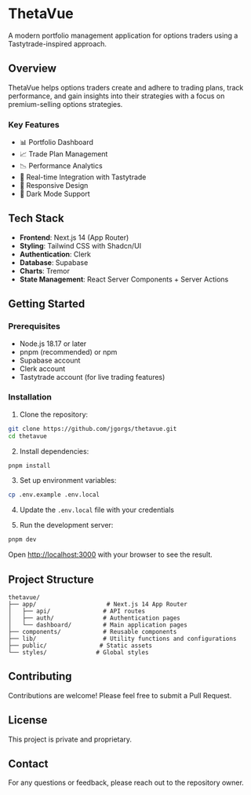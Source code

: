 # ThetaVue

A modern portfolio management application for options traders using a Tastytrade-inspired approach.

## Overview

ThetaVue helps options traders create and adhere to trading plans, track performance, and gain insights into their strategies with a focus on premium-selling options strategies.

### Key Features

- 📊 Portfolio Dashboard
- 📈 Trade Plan Management
- 📉 Performance Analytics
- 🔄 Real-time Integration with Tastytrade
- 📱 Responsive Design
- 🌙 Dark Mode Support

## Tech Stack

- **Frontend**: Next.js 14 (App Router)
- **Styling**: Tailwind CSS with Shadcn/UI
- **Authentication**: Clerk
- **Database**: Supabase
- **Charts**: Tremor
- **State Management**: React Server Components + Server Actions

## Getting Started

### Prerequisites

- Node.js 18.17 or later
- pnpm (recommended) or npm
- Supabase account
- Clerk account
- Tastytrade account (for live trading features)

### Installation

1. Clone the repository:
```bash
git clone https://github.com/jgorgs/thetavue.git
cd thetavue
```

2. Install dependencies:
```bash
pnpm install
```

3. Set up environment variables:
```bash
cp .env.example .env.local
```

4. Update the `.env.local` file with your credentials

5. Run the development server:
```bash
pnpm dev
```

Open [http://localhost:3000](http://localhost:3000) with your browser to see the result.

## Project Structure

```
thetavue/
├── app/                    # Next.js 14 App Router
│   ├── api/               # API routes
│   ├── auth/              # Authentication pages
│   └── dashboard/         # Main application pages
├── components/            # Reusable components
├── lib/                   # Utility functions and configurations
├── public/               # Static assets
└── styles/              # Global styles
```

## Contributing

Contributions are welcome! Please feel free to submit a Pull Request.

## License

This project is private and proprietary.

## Contact

For any questions or feedback, please reach out to the repository owner. 